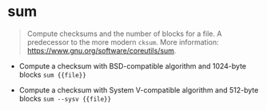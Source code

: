 # sum
> Compute checksums and the number of blocks for a file.
> A predecessor to the more modern `cksum`.
> More information: <https://www.gnu.org/software/coreutils/sum>.

- Compute a checksum with BSD-compatible algorithm and 1024-byte blocks
`sum {{file}}`

- Compute a checksum with System V-compatible algorithm and 512-byte blocks
`sum --sysv {{file}}`
